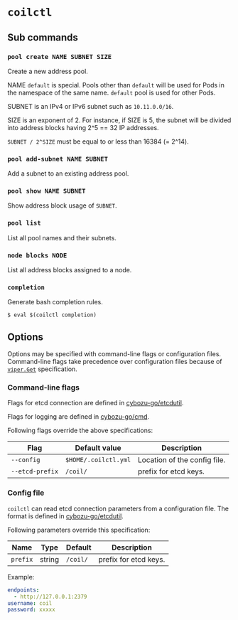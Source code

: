 `coilctl`
=========

## Sub commands

### `pool create NAME SUBNET SIZE`

Create a new address pool.

NAME `default` is special.
Pools other than `default` will be used for Pods in the namespace of the same name.
`default` pool is used for other Pods.

SUBNET is an IPv4 or IPv6 subnet such as `10.11.0.0/16`.

SIZE is an exponent of 2.  For instance, if SIZE is 5,
the subnet will be divided into address blocks having 2^5 == 32 IP addresses.

`SUBNET / 2^SIZE` must be equal to or less than 16384 (= 2^14).

### `pool add-subnet NAME SUBNET`

Add a subnet to an existing address pool.

### `pool show NAME SUBNET`

Show address block usage of `SUBNET`.

### `pool list`

List all pool names and their subnets.

### `node blocks NODE`

List all address blocks assigned to a node.

### `completion`

Generate bash completion rules.

```console
$ eval $(coilctl completion)
```

## Options

Options may be specified with command-line flags or configuration files.
Command-line flags take precedence over configuration files because of [`viper.Get`](https://godoc.org/github.com/spf13/viper#Get) specification.

### Command-line flags

Flags for etcd connection are defined in [cybozu-go/etcdutil](https://github.com/cybozu-go/etcdutil#command-line-flags).

Flags for logging are defined in [cybozu-go/cmd](https://github.com/cybozu-go/cmd#command-line-options).

Following flags override the above specifications:

Flag            | Default value        | Description
--------------- | -------------------- | -----------
`--config`      | `$HOME/.coilctl.yml` | Location of the config file.
`--etcd-prefix` | `/coil/`             | prefix for etcd keys.

### Config file

`coilctl` can read etcd connection parameters from a configuration file.
The format is defined in [cybozu-go/etcdutil](https://github.com/cybozu-go/etcdutil#yamljson-configuration-file).

Following parameters override this specification:

Name     | Type   | Default  | Description
-------- | ------ | -------- | -----------
`prefix` | string | `/coil/` | prefix for etcd keys.

Example:

```yaml
endpoints:
  - http://127.0.0.1:2379
username: coil
password: xxxxx
```
